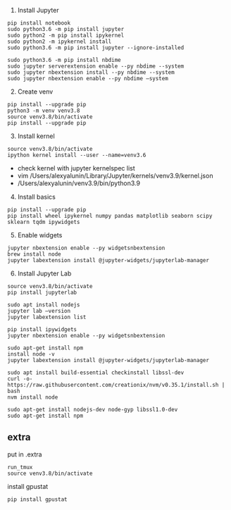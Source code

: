 
1. Install Jupyter
```
pip install notebook
sudo python3.6 -m pip install jupyter 
sudo python2 -m pip install ipykernel
sudo python2 -m ipykernel install
sudo python3.6 -m pip install jupyter --ignore-installed

sudo python3.6 -m pip install nbdime
sudo jupyter serverextension enable --py nbdime --system
sudo jupyter nbextension install --py nbdime --system
sudo jupyter nbextension enable --py nbdime —system
```

2. Create venv
```
pip install --upgrade pip
python3 -m venv venv3.8
source venv3.8/bin/activate
pip install --upgrade pip
```


3. Install kernel
```
source venv3.8/bin/activate
ipython kernel install --user --name=venv3.6
```
- check kernel with jupyter kernelspec list
- vim /Users/alexyalunin/Library/Jupyter/kernels/venv3.9/kernel.json
- /Users/alexyalunin/venv3.9/bin/python3.9


4. Install basics
```
pip install --upgrade pip
pip install wheel ipykernel numpy pandas matplotlib seaborn scipy sklearn tqdm ipywidgets
```


5. Enable widgets
```
jupyter nbextension enable --py widgetsnbextension
brew install node
jupyter labextension install @jupyter-widgets/jupyterlab-manager
```

6. Install Jupyter Lab
```
source venv3.8/bin/activate
pip install jupyterlab

sudo apt install nodejs
jupyter lab —version
jupyter labextension list

pip install ipywidgets
jupyter nbextension enable --py widgetsnbextension

sudo apt-get install npm
install node -v
jupyter labextension install @jupyter-widgets/jupyterlab-manager

sudo apt install build-essential checkinstall libssl-dev
curl -o- https://raw.githubusercontent.com/creationix/nvm/v0.35.1/install.sh | bash
nvm install node

sudo apt-get install nodejs-dev node-gyp libssl1.0-dev
sudo apt-get install npm
```

## extra
put in .extra
```
run_tmux
source venv3.8/bin/activate
```

install gpustat

 `pip install gpustat`
